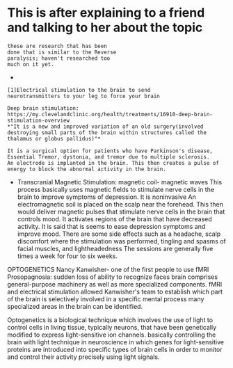 
# This is after explaining to a friend and talking to her about the topic

	these are research that has been
	done that is similar to the Reverse
	paralysis; haven't researched too
	much on it yet.
  -

	[1]Electrical stimulation to the brain to send
	neurotransmitters to your leg to force your brain

  	Deep brain stimulation:
	https://my.clevelandclinic.org/health/treatments/16910-deep-brain-stimulation-overview
	*"It is a new and improved variation of an old surgery(involved destroying small parts of the brain within structures called the thalamus or globus pallidus)"*

	It is a surgical option for patients who have Parkinson's disease, Essential Tremor, dystonia, and tremor due to multiple sclerosis.
	An electrode is implanted in the brain. This then creates a pulse of energy to block the abnormal activity in the brain.

-
	Transcranial Magnetic Stimulation: magnetic coil- magnetic waves
	This process basically uses magnetic fields to stimulate nerve cells in the brain to improve symptoms of depression. It is noninvasive
		An electromagnetic soil is placed on the scalp near the forehead.
		This then would deliver magnetic pulses that stimulate nerve cells in the brain that controls mood. It activates regions of the brain that have decreased activity.
			It is said that is seems to ease depression symptoms and improve mood.
		There are some side effects such as a headache, scalp discomfort where the stimulation was performed, tingling and spasms of facial muscles, and lightheadedness
		The sessions are generally five times a week for four to six weeks.

OPTOGENETICS
  Nancy Kanwisher- one of the first people to use fMRI
  Prosopagnosia: sudden loss of ability to recognize faces brain comprises general-purpose machinery as well as more specialized components.
  fMRI and electrical stimulation allowed Kanwisher's team to establish which part of the brain is selectively involved in a specific mental process many specialized areas in the brain can be identified.

 Optogenetics is a biological technique which involves the use of light to control cells in living tissue, typically neurons, that have been genetically modified to express light-sensitive ion channels.
 			basically controlling the brain with light
					 technique in neuroscience in which genes for light-sensitive proteins are introduced into specific types of brain cells in order to monitor and control their activity precisely using light signals.

